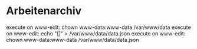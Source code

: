 # Arbeitenarchiv
 
execute on www-edit: chown www-data:www-data /var/www/data
execute on www-edit: echo "[]" > /var/www/data/data.json
execute on www-edit: chown www-data:www-data /var/www/data/data.json
